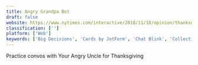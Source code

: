 ```yaml
---
title: Angry Grandpa Bot
draft: false 
website: https://www.nytimes.com/interactive/2018/11/18/opinion/thanksgiving-family-argue-chat-bot.html
classification: ['']
platform: ['Web']
keywords: ['Big Decisions', 'Cards by JotForm', 'Chat Blink', 'Collective Debate', 'Convoz', 'DebatesClub', 'Decidz', 'Decisionize', 'Flotsm', 'Founder Affirmations', 'Meerkat Roulette', 'Quora Writing Sessions', 'TunesKit AudioBook Converter', 'Voice', 'Watch Meerkat', 'Whale', 'botwick']
---
```

Practice convos with Your Angry Uncle for Thanksgiving
